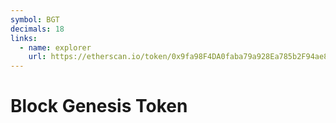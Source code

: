 ```yaml
---
symbol: BGT
decimals: 18
links:
  - name: explorer
    url: https://etherscan.io/token/0x9fa98F4DA0faba79a928Ea785b2F94ae8d82631D
---
```


# Block Genesis Token
